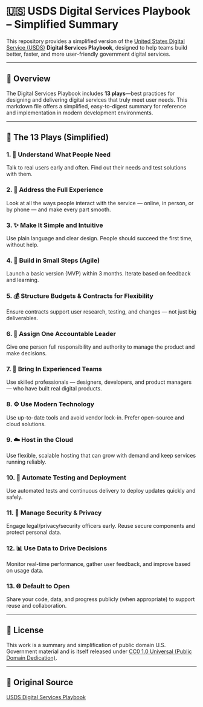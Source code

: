 # 🇺🇸 USDS Digital Services Playbook – Simplified Summary

This repository provides a simplified version of the [United States Digital Service (USDS)](https://playbook.cio.gov) **Digital Services Playbook**, designed to help teams build better, faster, and more user-friendly government digital services.

---

## 📘 Overview

The Digital Services Playbook includes **13 plays**—best practices for designing and delivering digital services that truly meet user needs. This markdown file offers a simplified, easy-to-digest summary for reference and implementation in modern development environments.

---

## 🔢 The 13 Plays (Simplified)

### 1. 🧠 Understand What People Need  
Talk to real users early and often. Find out their needs and test solutions with them.

### 2. 🔄 Address the Full Experience  
Look at all the ways people interact with the service — online, in person, or by phone — and make every part smooth.

### 3. ✨ Make It Simple and Intuitive  
Use plain language and clear design. People should succeed the first time, without help.

### 4. 🚀 Build in Small Steps (Agile)  
Launch a basic version (MVP) within 3 months. Iterate based on feedback and learning.

### 5. 💰 Structure Budgets & Contracts for Flexibility  
Ensure contracts support user research, testing, and changes — not just big deliverables.

### 6. 👤 Assign One Accountable Leader  
Give one person full responsibility and authority to manage the product and make decisions.

### 7. 👥 Bring In Experienced Teams  
Use skilled professionals — designers, developers, and product managers — who have built real digital products.

### 8. ⚙️ Use Modern Technology  
Use up-to-date tools and avoid vendor lock-in. Prefer open-source and cloud solutions.

### 9. ☁️ Host in the Cloud  
Use flexible, scalable hosting that can grow with demand and keep services running reliably.

### 10. 🤖 Automate Testing and Deployment  
Use automated tests and continuous delivery to deploy updates quickly and safely.

### 11. 🔐 Manage Security & Privacy  
Engage legal/privacy/security officers early. Reuse secure components and protect personal data.

### 12. 📊 Use Data to Drive Decisions  
Monitor real-time performance, gather user feedback, and improve based on usage data.

### 13. 🌐 Default to Open  
Share your code, data, and progress publicly (when appropriate) to support reuse and collaboration.

---

## 📄 License

This work is a summary and simplification of public domain U.S. Government material and is itself released under [CC0 1.0 Universal (Public Domain Dedication)](https://creativecommons.org/publicdomain/zero/1.0/).


---

## 📎 Original Source

[USDS Digital Services Playbook](https://playbook.cio.gov/)
